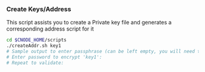 ### Create Keys/Address

This script assists you to create a Private key file and generates a corresponding address script for it
``` bash
cd $CNODE_HOME/scripts
./createAddr.sh key1
# Sample output to enter passphrase (can be left empty, you will need this passphrase to access the key if filled):
# Enter password to encrypt 'key1':
# Repeat to validate:
```
